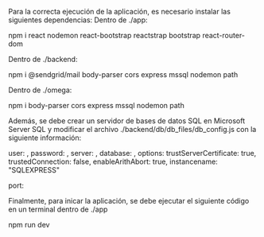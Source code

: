 Para la correcta ejecución de la aplicación, es necesario instalar las siguientes dependencias:
Dentro de ./app:

npm i react nodemon react-bootstrap reactstrap bootstrap react-router-dom

Dentro de ./backend:

npm i @sendgrid/mail body-parser cors express mssql nodemon path

Dentro de ./omega:

npm i body-parser cors express mssql nodemon path

Además, se debe crear un servidor de bases de datos SQL en Microsoft Server SQL y modificar el archivo ./backend/db/db_files/db_config.js con la siguiente información:

user: ,
password: ,
server: ,
database: ,
options:
    trustServerCertificate: true,
    trustedConnection: false,
    enableArithAbort: true,
instancename: "SQLEXPRESS"

port: 

Finalmente, para inicar la aplicación, se debe ejecutar el siguiente código en un terminal dentro de ./app

npm run dev